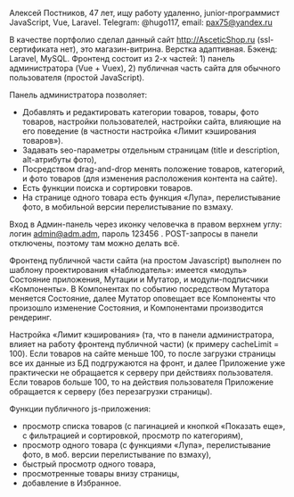 Алексей Постников, 47 лет, ищу работу удаленно, junior-программист JavaScript, Vue, Laravel.
Telegram: @hugo117, email: pax75@yandex.ru

В качестве портфолио сделал данный сайт http://AsceticShop.ru (ssl-сертификата нет), это магазин-витрина. Верстка адаптивная. Бэкенд: Laravel, MySQL. Фронтенд состоит из 2-х частей: 1) панель администратора (Vue + Vuex), 2) публичная часть сайта для обычного пользователя (простой JavaScript).

Панель администратора позволяет:  
- Добавлять и редактировать категории товаров, товары, фото товаров, настройки пользователей, настройки сайта, влияющие на его поведение (в частности настройка «Лимит кэширования товаров»).
- Задавать seo-параметры отдельным страницам (title и description, alt-атрибуты фото),
- Посредством drag-and-drop менять положение товаров, категорий, и фото товаров (для изменения расположения контента на сайте).
- Есть функции поиска и сортировки товаров.
- На странице одного товара есть функция «Лупа», перелистывание фото, в мобильной версии перелистывание по взмаху.

Вход в Админ-панель через иконку человечка в правом верхнем углу: логин admin@adm.adm, пароль 123456 . POST-запросы в панели отключены, поэтому там можно делать всё.

Фронтенд публичной части сайта (на простом Javascript) выполнен по шаблону проектирования «Наблюдатель»: имеется «модуль» Состояние приложения, Мутации и Мутатор, и модули-подписчики «Компоненты». В Компонентах по событию посредством Мутатора меняется Состояние, далее Мутатор оповещает все Компоненты что произошло изменение Состояния, и Компонентами производится рендеринг.

Настройка «Лимит кэширования» (та, что в панели администратора, влияет на работу фронтенд публичной части) (к примеру cacheLimit = 100). Если товаров на сайте меньше 100, то после загрузки страницы все их данные из БД подгружаются на фронт, и далее  Приложение уже практически не обращается к серверу при действиях пользователя. Если товаров больше 100, то на действия пользователя Приложение обращается к серверу (без перезагрузки страницы). 

Функции публичного js-приложения:
- просмотр списка товаров (с пагинацией и кнопкой «Показать еще», с фильтрацией и сортировкой, просмотр по категориям),
- просмотр одного товара (с функциями «Лупа», перелистывание фото, в моб. версии перелистывание по взмаху),
- быстрый просмотр одного товара,
- просмотренные товары внизу страницы,
- добавление в Избранное.
